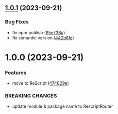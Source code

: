 ## [1.0.1](https://github.com/DCKT/rescript-router/compare/v1.0.0...v1.0.1) (2023-09-21)


### Bug Fixes

* fix npm publish ([95e738a](https://github.com/DCKT/rescript-router/commit/95e738ac8a995245bdf293212758f55bb51e5919))
* fix semantic version ([442b8fe](https://github.com/DCKT/rescript-router/commit/442b8fefd58c8d55113654a1dbf91d6aa893dbac))

# 1.0.0 (2023-09-21)


### Features

* move to ReScript ([474829e](https://github.com/DCKT/rescript-router/commit/474829e45c2ad1f66da077e63c75593f6d4bfcde))


### BREAKING CHANGES

* update module & package name to RescriptRouter
